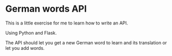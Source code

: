 # German words API

This is a little exercise for me to learn how to write an API.  

Using Python and Flask.

The API should let you get a new German word to learn and its translation or let you add words.